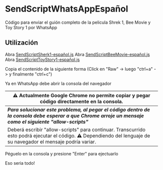 # SendScriptWhatsAppEspañol

Código para enviar el guión completo de la pelicula Shrek 1, Bee Movie y Toy Story 1 por WhatsApp

## Utilización

Abra [SendScriptSherk1-español.js](https://github.com/ChaloSC/SendScriptWhatsAppDialogosEnEspanol/blob/main/SendScriptSherk1-espa%C3%B1ol.js)
Abra [SendScriptBeeMovie-español.js](https://github.com/ChaloSC/SendScriptWhatsAppDialogosEnEspanol/blob/main/SendScriptBeeMovie-espa%C3%B1ol.js)
Abra [SendScriptToyStory1-español.js](https://github.com/ChaloSC/SendScriptWhatsAppDialogosEnEspanol/blob/main/SendScriptToyStory1-espa%C3%B1ol.js)

Copia el contenido de la siguiente forma (Click en "Raw" -> luego "ctrl+a" -> y finalmente "ctrl+c")

Ya en WhatsApp debe abrir la consola del navegador

|  ⚠️ Actualmente Google Chrome no permite copiar y pegar código directamente en la consola.|
|--|
|  ***Para solucionar este problema, al pegar el código dentro de la consola debe esperar a que Chrome arroje un mensaje como el siguiente "allow-scripts"***|
|Deberá escribir "allow-scripts" para continuar. Transcurrido esto podrá ejecutar el código. ⚠️ Dependiendo del lenguaje de su navegador el mensaje podría variar.|

Péguelo en la consola y presione "Enter" para ejectuarlo

Eso seria todo!
